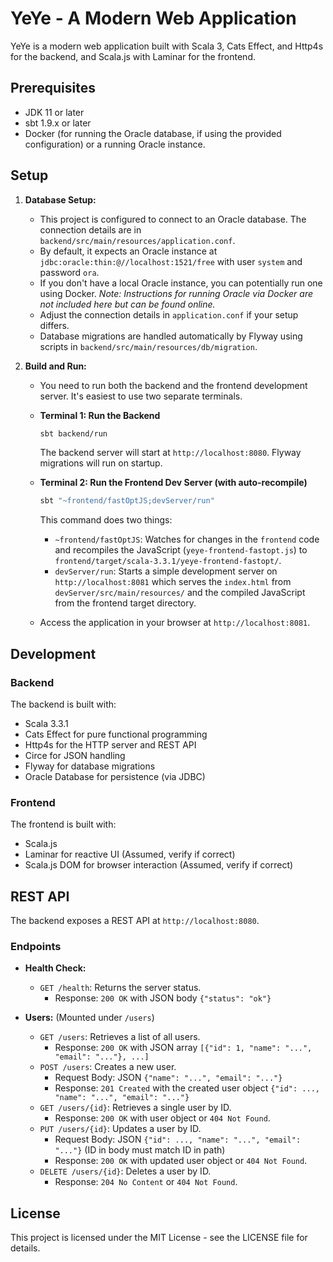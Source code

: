 # YeYe - A Modern Web Application

YeYe is a modern web application built with Scala 3, Cats Effect, and Http4s for the backend, and Scala.js with Laminar for the frontend.

## Prerequisites

- JDK 11 or later
- sbt 1.9.x or later
- Docker (for running the Oracle database, if using the provided configuration) or a running Oracle instance.

## Setup

1.  **Database Setup:**
    *   This project is configured to connect to an Oracle database. The connection details are in `backend/src/main/resources/application.conf`.
    *   By default, it expects an Oracle instance at `jdbc:oracle:thin:@//localhost:1521/free` with user `system` and password `ora`.
    *   If you don't have a local Oracle instance, you can potentially run one using Docker. *Note: Instructions for running Oracle via Docker are not included here but can be found online.*
    *   Adjust the connection details in `application.conf` if your setup differs.
    *   Database migrations are handled automatically by Flyway using scripts in `backend/src/main/resources/db/migration`.

2.  **Build and Run:**
    *   You need to run both the backend and the frontend development server. It's easiest to use two separate terminals.

    *   **Terminal 1: Run the Backend**
        ```bash
        sbt backend/run
        ```
        The backend server will start at `http://localhost:8080`. Flyway migrations will run on startup.

    *   **Terminal 2: Run the Frontend Dev Server (with auto-recompile)**
        ```bash
        sbt "~frontend/fastOptJS;devServer/run"
        ```
        This command does two things:
        *   `~frontend/fastOptJS`: Watches for changes in the `frontend` code and recompiles the JavaScript (`yeye-frontend-fastopt.js`) to `frontend/target/scala-3.3.1/yeye-frontend-fastopt/`.
        *   `devServer/run`: Starts a simple development server on `http://localhost:8081` which serves the `index.html` from `devServer/src/main/resources/` and the compiled JavaScript from the frontend target directory.

    *   Access the application in your browser at `http://localhost:8081`.

## Development

### Backend

The backend is built with:
- Scala 3.3.1
- Cats Effect for pure functional programming
- Http4s for the HTTP server and REST API
- Circe for JSON handling
- Flyway for database migrations
- Oracle Database for persistence (via JDBC)

### Frontend

The frontend is built with:
- Scala.js
- Laminar for reactive UI (Assumed, verify if correct)
- Scala.js DOM for browser interaction (Assumed, verify if correct)

## REST API

The backend exposes a REST API at `http://localhost:8080`.

### Endpoints

*   **Health Check:**
    *   `GET /health`: Returns the server status.
        *   Response: `200 OK` with JSON body `{"status": "ok"}`

*   **Users:** (Mounted under `/users`)
    *   `GET /users`: Retrieves a list of all users.
        *   Response: `200 OK` with JSON array `[{"id": 1, "name": "...", "email": "..."}, ...]`
    *   `POST /users`: Creates a new user.
        *   Request Body: JSON `{"name": "...", "email": "..."}`
        *   Response: `201 Created` with the created user object `{"id": ..., "name": "...", "email": "..."}`
    *   `GET /users/{id}`: Retrieves a single user by ID.
        *   Response: `200 OK` with user object or `404 Not Found`.
    *   `PUT /users/{id}`: Updates a user by ID.
        *   Request Body: JSON `{"id": ..., "name": "...", "email": "..."}` (ID in body must match ID in path)
        *   Response: `200 OK` with updated user object or `404 Not Found`.
    *   `DELETE /users/{id}`: Deletes a user by ID.
        *   Response: `204 No Content` or `404 Not Found`.

## License

This project is licensed under the MIT License - see the LICENSE file for details. 
